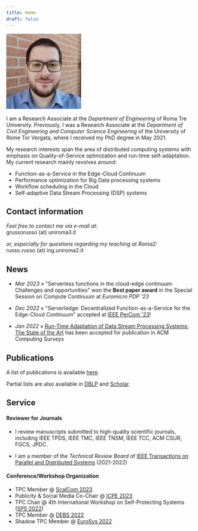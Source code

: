 ```yaml
---
title: Home
draft: false
---
```


<div class="avatar">
<img src="/images/me.jpg" alt="Gabriele Russo Russo" itemprop="image">
</div>

I am a Research Associate at the *Department of Engineering* of
Roma Tre University.
Previously, I was a Research Associate at the *Department of Civil Engineering and Computer
Science Engineering* of the
University of Rome Tor Vergata, where I received my PhD degree in
May 2021.


My research interests span the area of distributed computing systems with emphasis on
Quality-of-Service optimization and run-time self-adaptation.
My current research mainly revolves around:

- Function-as-a-Service in the Edge-Cloud Continuum
- Performance optimization for Big Data processing systems
- Workflow scheduling in the Cloud
- Self-adaptive Data Stream Processing (DSP) systems


<!--<hr class="sectionbar"/>-->
<a name ="contact"></a>
<h2 class="homesection">Contact information</h2>
<!--
Dipartimento di Ingegneria Civile e Ingegneria Informatica<br/>
Università di Roma "Tor Vergata"<br/>
Via del Politecnico 1, 00133 Roma, Italy<br/>
Room: D1-19, Building: "Ingegneria dell'Informazione"<br/>
-->

*Feel free to contact me via e-mail at:*<br/>
g&#114;usso&#114;usso (&#97;&#116;) uniroma3.it<br/>

*or, especially for questions regarding my teaching at Roma2:* <br/>
&#114;usso.&#114;usso (&#97;&#116;) ing.uniroma2.it
<!--
![](/images/email_addr.png)
-->

<h2 class="homesection">News</h2>

- *Mar 2023* &raquo; "Serverless functions in the cloud-edge continuum: Challenges and opportunities" won the
**Best paper award** in the Special Session on Compute Continuum at *Euromicro PDP '23*

- *Dec 2022* &raquo; "Serverledge: Decentralized Function-as-a-Service for the Edge-Cloud Continuum" accepted at [IEEE PerCom '23](https://www.percom.org)!


- *Jan 2022* &raquo; [Run-Time Adaptation of Data Stream Processing Systems: The State of the
  Art](https://art.torvergata.it/retrieve/handle/2108/288667/577062/csur2022.pdf) has been accepted for publication in ACM Computing Surveys




<!--
<h2 class="homesection">Selected publications</h2>
{% for paper in site.publications %}
{% if paper.selected %}
<span class="publist-authors">{{ paper.authors }}</span><br/>
<span class="publist-title">{{ paper.title }}</span><br/>
<span class="publist-info">{{ paper.info }}</span><br/>
[abstract]({{ site.baseurl}}{{ paper.url }}){: .btn .btn--verysmall .btn--inverse} {% if paper.doi %} [doi]({{ paper.doi }}){: .btn .btn--verysmall .btn--inverse} {% endif %} {% if paper.pdf %} [pdf]({{ paper.pdf }}){: .btn .btn--verysmall .btn--info} {% endif %}
{% endif %}
{% endfor %}

You can find [here]({{ site.baseurl }}/publications.html) a list of all my publications.
{: .notice--info}

-->


<h2 class="homesection">Publications</h2>

A list of publications is available [here](/publications/).

Partial lists are also available in [DBLP](https://dblp.org/pid/214/1442.html)
and [Scholar](https://scholar.google.com/citations?user=rRiNfS0AAAAJ).

<h2 class="homesection">Service</h2>

#### Reviewer for Journals  #####

- I review manuscripts submitted to high-quality scientific journals, including IEEE TPDS, IEEE TMC, IEEE TNSM, IEEE
TCC, ACM CSUR, FGCS, JPDC.

-  I am a member of the *Technical Review Board* of [IEEE Transactions on Parallel and Distributed Systems](https://www.computer.org/csdl/journal/td) (2021-2022)

#### Conference/Workshop Organization  #####

- TPC Member @ [ScalCom 2023](https://ieee-smart-world-congress.org/scalcom/)
- Publicity &amp; Social Media Co-Chair @ [ICPE 2023](https://icpe2023.spec.org/)
- TPC Chair @ 4th International Workshop on Self-Protecting Systems ([SPS 2022](https://sites.google.com/view/sps22workshop))
- TPC Member @ [DEBS 2022](https://2022.debs.org/index.html)
- Shadow TPC Member @ [EuroSys 2022](https://2022.eurosys.org/)

